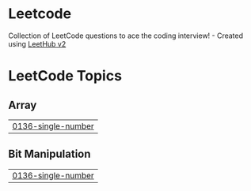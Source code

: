 # Leetcode
Collection of LeetCode questions to ace the coding interview! - Created using [LeetHub v2](https://github.com/arunbhardwaj/LeetHub-2.0)

<!---LeetCode Topics Start-->
# LeetCode Topics
## Array
|  |
| ------- |
| [0136-single-number](https://github.com/Neelaksh-Bhardwaj/Leetcode/tree/master/0136-single-number) |
## Bit Manipulation
|  |
| ------- |
| [0136-single-number](https://github.com/Neelaksh-Bhardwaj/Leetcode/tree/master/0136-single-number) |
<!---LeetCode Topics End-->